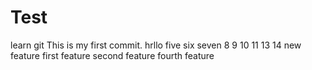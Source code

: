# Test
learn git
This is my first commit.
hrllo
five
six
seven
8
9
10
11
13
14
new feature
first feature
second feature
fourth feature
